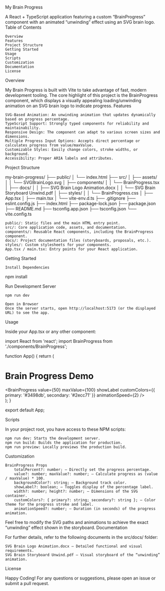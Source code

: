 My Brain Progress

A React + TypeScript application featuring a custom “BrainProgress” component with an animated “unwinding” effect using an SVG brain logo.
Table of Contents

    Overview
    Features
    Project Structure
    Getting Started
    Usage
    Scripts
    Customization
    Documentation
    License

Overview

My Brain Progress is built with Vite to take advantage of fast, modern development tooling. The core highlight of this project is the BrainProgress component, which displays a visually appealing loading/unwinding animation on an SVG brain logo to indicate progress.
Features

    SVG-Based Animation: An unwinding animation that updates dynamically based on progress percentage.
    TypeScript Support: Strongly typed components for reliability and maintainability.
    Responsive Design: The component can adapt to various screen sizes and dimensions.
    Multiple Progress Input Options: Accepts direct percentage or calculates progress from value/maxValue.
    Customizable Styles: Easily change colors, stroke widths, or background.
    Accessibility: Proper ARIA labels and attributes.

Project Structure

my-brain-progress/
├── public/
│   └── index.html
├── src/
│   ├── assets/
│   │   └── SVGBrainLogo.svg
│   ├── components/
│   │   └── BrainProgress.tsx
│   ├── docs/
│   │   ├── SVG Brain Logo Animation.docx
│   │   └── SVG Brain Storyboard Unwind.pdf
│   ├── styles/
│   │   └── BrainProgress.css
│   ├── App.tsx
│   ├── main.tsx
│   └── vite-env.d.ts
├── .gitignore
├── eslint.config.js
├── index.html
├── package-lock.json
├── package.json
├── README.md
├── tsconfig.app.json
├── tsconfig.json
└── vite.config.ts

    public/: Static files and the main HTML entry point.
    src/: Core application code, assets, and documentation.
    components/: Reusable React components, including the BrainProgress component.
    docs/: Project documentation files (storyboards, proposals, etc.).
    styles/: Custom stylesheets for your components.
    App.tsx / main.tsx: Entry points for your React application.

Getting Started

    Install Dependencies

npm install

Run Development Server

    npm run dev

    Open in Browser
    Once the server starts, open http://localhost:5173 (or the displayed URL) to see the app.

Usage

Inside your App.tsx or any other component:

import React from 'react';
import BrainProgress from './components/BrainProgress';

function App() {
  return (
    <div>
      <h1>Brain Progress Demo</h1>
      <BrainProgress
        value={50}
        maxValue={100}
        showLabel
        customColors={{ primary: '#3498db', secondary: '#2ecc71' }}
        animationSpeed={2}
      />
    </div>
  );
}

export default App;

Scripts

In your project root, you have access to these NPM scripts:

    npm run dev: Starts the development server.
    npm run build: Builds the application for production.
    npm run preview: Locally previews the production build.

Customization

    BrainProgress Props
        totalPercent?: number; – Directly set the progress percentage.
        value?: number; maxValue?: number; – Calculate progress as (value / maxValue) * 100.
        backgroundColor?: string; – Background track color.
        showLabel?: boolean; – Toggles display of the percentage label.
        width?: number; height?: number; – Dimensions of the SVG container.
        customColors?: { primary?: string; secondary?: string }; – Color theme for the progress stroke and label.
        animationSpeed?: number; – Duration (in seconds) of the progress animation.

Feel free to modify the SVG paths and animations to achieve the exact “unwinding” effect shown in the storyboard.
Documentation

For further details, refer to the following documents in the src/docs/ folder:

    SVG Brain Logo Animation.docx – Detailed functional and visual requirements.
    SVG Brain Storyboard Unwind.pdf – Visual storyboard of the “unwinding” animation.

License



Happy Coding!
For any questions or suggestions, please open an issue or submit a pull request.